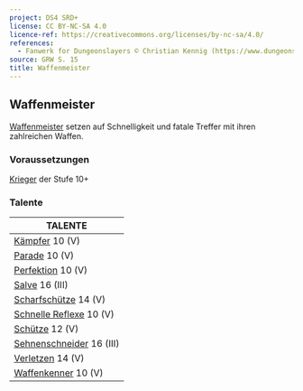 ```yaml
---
project: DS4 SRD+
license: CC BY-NC-SA 4.0
licence-ref: https://creativecommons.org/licenses/by-nc-sa/4.0/
references: 
  - Fanwerk for Dungeonslayers © Christian Kennig (https://www.dungeonslayers.net/)
source: GRW S. 15
title: Waffenmeister
---
```


## Waffenmeister

[Waffenmeister](charaktere-heldenklassen-waffenmeister.md) setzen auf Schnelligkeit und fatale Treffer mit ihren zahlreichen Waffen.

### Voraussetzungen

[Krieger](charaktere-klasse-krieger.md) der Stufe 10+

### Talente

| TALENTE                                                |
| ------------------------------------------------------ |
| [Kämpfer](talente/kaempfer.md) 10 (V)                  |
| [Parade](talente/parade.md) 10 (V)                     |
| [Perfektion](talente/perfektion.md) 10 (V)             |
| [Salve](talente/salve.md) 16 (III)                     |
| [Scharfschütze](talente/scharfschuetze.md) 14 (V)      |
| [Schnelle Reflexe](talente/schnelle-reflexe.md) 10 (V) |
| [Schütze](talente/schuetze.md) 12 (V)                  |
| [Sehnenschneider](talente/sehnenschneider.md) 16 (III) |
| [Verletzen](talente/verletzen.md) 14 (V)               |
| [Waffenkenner](talente/waffenkenner.md) 10 (V)         |

